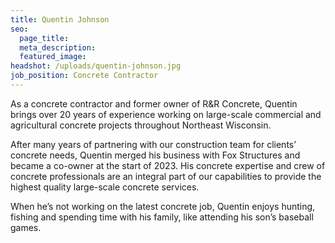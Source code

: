 ```yaml
---
title: Quentin Johnson
seo:
  page_title:
  meta_description:
  featured_image:
headshot: /uploads/quentin-johnson.jpg
job_position: Concrete Contractor
---
```


As a concrete contractor and former owner of R&R Concrete, Quentin brings over 20 years of experience working on large-scale commercial and agricultural concrete projects throughout Northeast Wisconsin.

After many years of partnering with our construction team for clients’ concrete needs, Quentin merged his business with Fox Structures and became a co-owner at the start of 2023. His concrete expertise and crew of concrete professionals are an integral part of our capabilities to provide the highest quality large-scale concrete services.

When he’s not working on the latest concrete job, Quentin enjoys hunting, fishing and spending time with his family, like attending his son’s baseball games.
